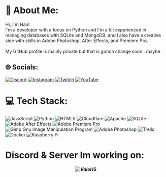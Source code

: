 
# 💫 About Me:
Hi, I'm Hao!<br>I'm a developer with a focus on Python and I'm a bit experienced in managing databases with SQLite and MongoDB, and I also have a creative side with skills in Adobe Photoshop, After Effects, and Premiere Pro.<br><br>My GitHub profile is mainly private but that is gonna change soon.. maybe<br>


## 🌐 Socials:
[![Discord](https://img.shields.io/badge/Discord-%237289DA.svg?logo=discord&logoColor=white)](https://discord.gg/ValoHS) [![Instagram](https://img.shields.io/badge/Instagram-%23E4405F.svg?logo=Instagram&logoColor=white)](https://instagram.com/Stroh.ut) [![Twitch](https://img.shields.io/badge/Twitch-%239146FF.svg?logo=Twitch&logoColor=white)](https://twitch.tv/Strohgut) [![YouTube](https://img.shields.io/badge/YouTube-%23FF0000.svg?logo=YouTube&logoColor=white)](https://youtube.com/@Strohut) 



# 💻 Tech Stack:
![JavaScript](https://img.shields.io/badge/javascript-%23323330.svg?style=flat&logo=javascript&logoColor=%23F7DF1E) ![Python](https://img.shields.io/badge/python-3670A0?style=flat&logo=python&logoColor=ffdd54) ![HTML5](https://img.shields.io/badge/html5-%23E34F26.svg?style=flat&logo=html5&logoColor=white) ![Cloudflare](https://img.shields.io/badge/Cloudflare-F38020?style=flat&logo=Cloudflare&logoColor=white) ![Apache](https://img.shields.io/badge/apache-%23D42029.svg?style=flat&logo=apache&logoColor=white) ![SQLite](https://img.shields.io/badge/sqlite-%2307405e.svg?style=flat&logo=sqlite&logoColor=white) ![Adobe After Effects](https://img.shields.io/badge/Adobe%20After%20Effects-9999FF.svg?style=flat&logo=Adobe%20After%20Effects&logoColor=white) ![Adobe Premiere Pro](https://img.shields.io/badge/Adobe%20Premiere%20Pro-9999FF.svg?style=flat&logo=Adobe%20Premiere%20Pro&logoColor=white) ![Gimp Gnu Image Manipulation Program](https://img.shields.io/badge/Gimp-657D8B?style=flat&logo=gimp&logoColor=FFFFFF) ![Adobe Photoshop](https://img.shields.io/badge/adobephotoshop-%2331A8FF.svg?style=flat&logo=adobephotoshop&logoColor=white) ![Trello](https://img.shields.io/badge/Trello-%23026AA7.svg?style=flat&logo=Trello&logoColor=white) ![Docker](https://img.shields.io/badge/docker-%230db7ed.svg?style=flat&logo=docker&logoColor=white) ![Raspberry Pi](https://img.shields.io/badge/-RaspberryPi-C51A4A?style=flat&logo=Raspberry-Pi)

# Discord & Server Im working on:

<h5 align="center"> 
    <img src="https://lanyard-profile-readme.vercel.app/api/832022453915090984?theme=dark&bg=0d1117&animated=true&hideDiscrim=true&borderRadius=25px" alt=""/> 
    <img src="https://discordapp.com/api/guilds/948896716566974464/widget.png?style=shield" alt="ValoHS"/>
  </h3>
  

